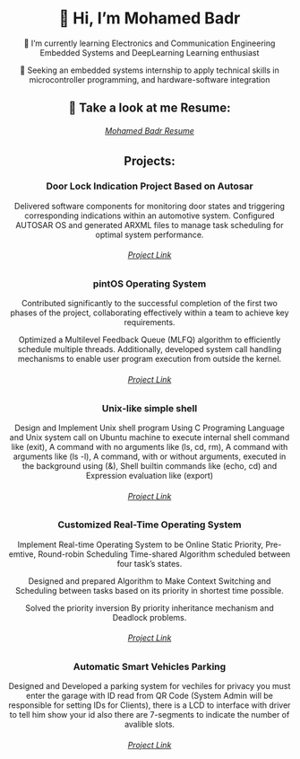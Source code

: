 <!---
- 👋 Hi, I’m MohamedBadr
- 👀 Embedded Systems and DeepLearning Learning enthusiast
- 🌱 I’m currently learning  Electronics and Communication Engineering 
- 💞️ Seeking an embedded systems internship to apply technical skills in microcontroller programming, and hardware-software integration
- 📫 How to reach me Gamil: badr89270@gmail.com
--->

<h1 align= "center"><b>👋 Hi, I’m Mohamed Badr </b></h1>


<p align="center">
📌 I’m currently learning  Electronics and Communication Engineering Embedded Systems and DeepLearning Learning enthusiast 
</p>
<p align="center">
📌 Seeking an embedded systems internship to apply technical skills in microcontroller programming, and hardware-software integration
</p>
<div align="center">
<h2 >👀 Take a look at me Resume:  </h2>
<h6> <a  href="https://drive.google.com/file/d/1kbc_AkydubgkVp03D9_bmsTmxDigwcZH/view?usp=sharing ">Mohamed Badr Resume</a> </h6>
</div> 


<div align="center" >
   <h2> Projects: </h2>

 
  <div> 
    <h3> Door Lock Indication Project Based on Autosar </h3>
    <p> 
    Delivered software components for monitoring door states and triggering corresponding indications within an automotive system.
    Configured AUTOSAR OS and generated ARXML files to manage task scheduling for optimal system performance.
    </p>
    <h6><a href= "https://github.com/MohamedBadr552002/AutoSar/tree/main/Projects/AUTOSAR_Door_Lock_Project"> Project Link </a> </h6>
  </div>

<div>
 <h3> pintOS Operating System </h3>
 <p>
  Contributed significantly to the successful completion of the first two phases of the project, collaborating effectively within a team to achieve key requirements.
  
  Optimized a Multilevel Feedback Queue (MLFQ) algorithm to efficiently schedule multiple threads. Additionally, developed system call handling mechanisms to enable user program execution from outside the kernel.
 </p>
  <h6><a href= "https://github.com/MohamedBadr552002/pintOS"> Project Link </a> </h6>
</div>

<div>
 <h3> Unix‑like simple shell </h3>
 <p>
 Design and Implement Unix shell program Using C Programing Language and Unix system call on Ubuntu machine to execute internal shell command like (exit), A command with no arguments like (ls, cd, rm), A command with arguments like (ls -l), A command, with or without arguments, executed in the background using (&), Shell builtin commands like (echo, cd) and Expression evaluation like (export)
 </p>
 <h6><a href= "https://github.com/MohamedBadr552002/Unix-simple-shell"> Project Link </a> </h6>
</div>

<div>
   <h3> Customized Real-Time Operating System</h3>
   <p>
   Implement Real-time Operating System to be Online Static Priority, Pre-emtive, Round-robin Scheduling Time-shared Algorithm scheduled between four task’s states.
    
   Designed and prepared Algorithm to Make Context Switching and Scheduling between tasks based on its priority in shortest time possible.

   Solved the priority inversion By priority inheritance mechanism and Deadlock problems.
    
   </p>
   <h6><a href= "https://github.com/MohamedBadr552002/Embedded-Systems/tree/main/MY_OWN_RTOS"> Project Link </a> </h6>
</div>

<div>
  <h3> Automatic Smart Vehicles Parking  </h3>
  <p>
    Designed and Developed a parking system for vechiles for privacy you must enter the garage with ID read from QR Code (System Admin will be responsible for setting IDs for Clients), there is a LCD to interface with driver to tell him show your id also there are 7-segments to indicate the number of avalible slots. 
   
  </p>
  <h6><a href= "https://github.com/MohamedBadr552002/Embedded-Systems/tree/main/Projects/Secondterm"> Project Link </a> </h6>

 
</div>

  
</div>



 
<!---

**🌱 Currently working on:**

<code><a href="https://www.python.org/" target="_blank"><img height="50" src="https://www.vectorlogo.zone/logos/python/python-ar21.svg"></a></code>



**💬 Ask me about:**

<code><a href="https:///" target="_blank"><img height="50" src="https://www.vectorlogo.zone/logos/linux/linux-ar21.svg"></a></code>
<code><a href="https://www.python.org/" target="_blank"><img height="50" src="https://www.vectorlogo.zone/logos/python/python-ar21.svg"></a></code>


**🌱 Looking forward to learn:**

<code><a href="https://www.javascript.com/" target="_blank"><img height="50" src="https://www.vectorlogo.zone/logos/javascript/javascript-ar21.svg"></a></code>
<code><a href="https://reactjs.org/" target="_blank"><img height="50" src="https://www.vectorlogo.zone/logos/reactjs/reactjs-ar21.svg"></a></code>
<code><a href="https://cloud.google.com/" target="_blank"><img height="50" src="https://www.vectorlogo.zone/logos/google_cloud/google_cloud-ar21.svg"></a></code>

<div align="center">

**📫 Reach me at:**<br>

[![Linkedin: Mohit Patil](https://img.shields.io/badge/-Mohitp98-blue?style=flat-square&logo=Linkedin&logoColor=white&link=https://www.linkedin.com/in/Mohitp98/)](https://www.linkedin.com/in/mp98/)
<a href="https://instagram.com/_mohitp_" target="_blank"><img src="https://img.shields.io/badge/@_mohitp98_-%23E4405F.svg?&style=flat-square&logo=instagram&logoColor=white" alt="Instagram"></a>
[![Twitter: Mohit Patil](https://img.shields.io/twitter/follow/MP_1298?style=social)](https://twitter.com/MP_1298)
[![GitHub: Mohit Patil](https://img.shields.io/github/followers/Mohitp98?label=Mohitp98&style=social)](https://github.com/Mohitp98)

<div align="center">

![visitors](https://visitor-badge.glitch.me/badge?page_id=Mohitp98.visitor-badge)

</div>  


⭐️ From [Mohitp98](https://github.com/Mohitp98)

--->

<!---
MohamedBadr552002/MohamedBadr552002 is a ✨ special ✨ repository because its `README.md` (this file) appears on your GitHub profile.
You can click the Preview link to take a look at your changes.
--->
